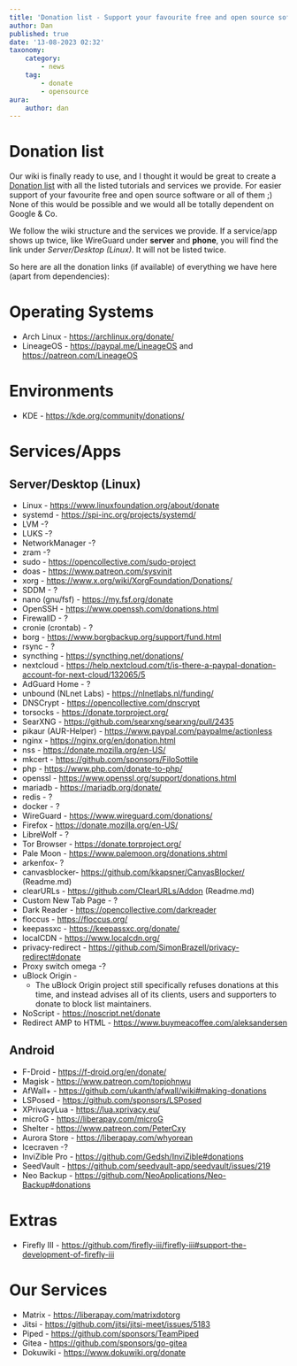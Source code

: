 ```yaml
---
title: 'Donation list - Support your favourite free and open source software.'
author: Dan
published: true
date: '13-08-2023 02:32'
taxonomy:
    category:
        - news
    tag:
        - donate
        - opensource
aura:
    author: dan
---
```


# Donation list

Our wiki is finally ready to use, and I thought it would be great to create a [Donation list](https://wiki.techsaviours.org/en/extras/donation_list) with all the listed tutorials and services we provide. For easier support of your favourite free and open source software or all of them ;)  
None of this would be possible and we would all be totally dependent on Google & Co.

We follow the wiki structure and the services we provide. If a service/app shows up twice, like WireGuard under __server__ and __phone__, you will find the link under _Server/Desktop (Linux)_. It will not be listed twice.

So here are all the donation links (if available) of everything we have here (apart from dependencies):


# Operating Systems

- Arch Linux - https://archlinux.org/donate/
- LineageOS - https://paypal.me/LineageOS and https://patreon.com/LineageOS


# Environments

- KDE - https://kde.org/community/donations/


# Services/Apps


## Server/Desktop (Linux) 

- Linux - https://www.linuxfoundation.org/about/donate
- systemd - https://spi-inc.org/projects/systemd/
- LVM -?
- LUKS -?
- NetworkManager -?
- zram -?
- sudo - https://opencollective.com/sudo-project
- doas - https://www.patreon.com/sysvinit
- xorg - https://www.x.org/wiki/XorgFoundation/Donations/
- SDDM - ?
- nano (gnu/fsf) - https://my.fsf.org/donate
- OpenSSH - https://www.openssh.com/donations.html
- FirewallD - ?
- cronie (crontab) - ?
- borg - https://www.borgbackup.org/support/fund.html
- rsync - ?
- syncthing - https://syncthing.net/donations/
- nextcloud - https://help.nextcloud.com/t/is-there-a-paypal-donation-account-for-next-cloud/132065/5
- AdGuard Home - ?
- unbound (NLnet Labs) - https://nlnetlabs.nl/funding/
- DNSCrypt - https://opencollective.com/dnscrypt
- torsocks - https://donate.torproject.org/
- SearXNG - https://github.com/searxng/searxng/pull/2435
- pikaur (AUR-Helper) - https://www.paypal.com/paypalme/actionless
- nginx - https://nginx.org/en/donation.html
- nss - https://donate.mozilla.org/en-US/
- mkcert - https://github.com/sponsors/FiloSottile
- php - https://www.php.com/donate-to-php/
- openssl - https://www.openssl.org/support/donations.html
- mariadb - https://mariadb.org/donate/
- redis - ?
- docker - ?
- WireGuard - https://www.wireguard.com/donations/
- Firefox - https://donate.mozilla.org/en-US/
- LibreWolf - ?
- Tor Browser - https://donate.torproject.org/
- Pale Moon - https://www.palemoon.org/donations.shtml
- arkenfox- ?
- canvasblocker- https://github.com/kkapsner/CanvasBlocker/ (Readme.md)
- clearURLs - https://github.com/ClearURLs/Addon (Readme.md)
- Custom New Tab Page - ?
- Dark Reader - https://opencollective.com/darkreader
- floccus - https://floccus.org/
- keepassxc - https://keepassxc.org/donate/
- localCDN - https://www.localcdn.org/
- privacy-redirect - https://github.com/SimonBrazell/privacy-redirect#donate
- Proxy switch omega -?
- uBlock Origin -
    - The uBlock Origin project still specifically refuses donations at this time, and instead advises all of its clients, users and supporters to donate to block list maintainers.
- NoScript - https://noscript.net/donate
- Redirect AMP to HTML - https://www.buymeacoffee.com/aleksandersen


## Android

- F-Droid - https://f-droid.org/en/donate/
- Magisk - https://www.patreon.com/topjohnwu
- AfWall+ - https://github.com/ukanth/afwall/wiki#making-donations
- LSPosed - https://github.com/sponsors/LSPosed
- XPrivacyLua - https://lua.xprivacy.eu/
- microG - https://liberapay.com/microG
- Shelter - https://www.patreon.com/PeterCxy
- Aurora Store - https://liberapay.com/whyorean
- Icecraven -?
- InviZible Pro - https://github.com/Gedsh/InviZible#donations
- SeedVault - https://github.com/seedvault-app/seedvault/issues/219
- Neo Backup - https://github.com/NeoApplications/Neo-Backup#donations


# Extras
- Firefly III - https://github.com/firefly-iii/firefly-iii#support-the-development-of-firefly-iii


# Our Services

- Matrix - https://liberapay.com/matrixdotorg
- Jitsi - https://github.com/jitsi/jitsi-meet/issues/5183
- Piped - https://github.com/sponsors/TeamPiped
- Gitea - https://github.com/sponsors/go-gitea
- Dokuwiki - https://www.dokuwiki.org/donate
